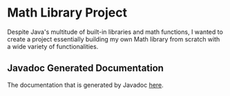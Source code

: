 # Math Library Project
Despite Java's multitude of built-in libraries and math functions, I wanted to create a project essentially building my own Math library from scratch with a wide variety of functionalities.

## Javadoc Generated Documentation
The documentation that is generated by Javadoc [here](https://rawcdn.githack.com/JacobKnox/Math-Library-Project/81b30f42d9c702801810247eb52423ee6931514e/Documentation/Binary.html).
